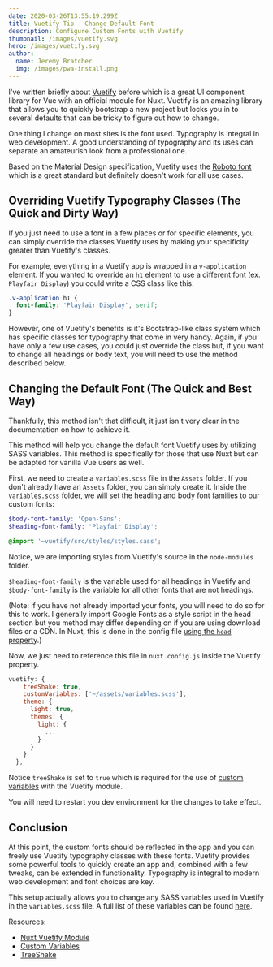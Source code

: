 ```yaml
---
date: 2020-03-26T13:55:19.299Z
title: Vuetify Tip - Change Default Font
description: Configure Custom Fonts with Vuetify
thumbnail: /images/vuetify.svg
hero: /images/vuetify.svg
author:
  name: Jeremy Bratcher
  img: /images/pwa-install.png
---
```


I've written briefly about [Vuetify](https://vuetifyjs.com/) before which is a great UI component library for Vue with an official module for Nuxt. Vuetify is an amazing library that allows you to quickly bootstrap a new project but locks you in to several defaults that can be tricky to figure out how to change.

One thing I change on most sites is the font used. Typography is integral in web development. A good understanding of typography and its uses can separate an amateurish look from a professional one.

Based on the Material Design specification, Vuetify uses the [Roboto font](https://fonts.google.com/?query=roboto) which is a great standard but definitely doesn't work for all use cases.

## Overriding Vuetify Typography Classes (The Quick and Dirty Way)

If you just need to use a font in a few places or for specific elements, you can simply override the classes Vuetify uses by making your specificity greater than Vuetify's classes.

For example, everything in a Vuetify app is wrapped in a `v-application` element. If you wanted to override an `h1` element to use a different font (ex. `Playfair Display`) you could write a CSS class like this:

```css
.v-application h1 {
  font-family: 'Playfair Display', serif;
}
```

However, one of Vuetify's benefits is it's Bootstrap-like class system which has specific classes for typography that come in very handy. Again, if you have only a few use cases, you could just override the class but, if you want to change all headings or body text, you will need to use the method described below.

## Changing the Default Font (The Quick and Best Way)

Thankfully, this method isn't that difficult, it just isn't very clear in the documentation on how to achieve it.

This method will help you change the default font Vuetify uses by utilizing SASS variables. This method is specifically for those that use Nuxt but can be adapted for vanilla Vue users as well.

First, we need to create a `variables.scss` file in the `Assets` folder. If you don't already have an `Assets` folder, you can simply create it. Inside the `variables.scss` folder, we will set the heading and body font families to our custom fonts:

```scss
$body-font-family: 'Open-Sans';
$heading-font-family: 'Playfair Display';

@import '~vuetify/src/styles/styles.sass';
```

Notice, we are importing styles from Vuetify's source in the `node-modules` folder.

`$heading-font-family` is the variable used for all headings in Vuetify and `$body-font-family` is the variable for all other fonts that are not headings.

(Note: if you have not already imported your fonts, you will need to do so for this to work. I generally import Google Fonts as a style script in the head section but you method may differ depending on if you are using download files or a CDN. In Nuxt, this is done in the config file [using the `head` property](https://nuxtjs.org/api/configuration-head/).)

Now, we just need to reference this file in `nuxt.config.js` inside the Vuetify property.

```javascript
vuetify: {
    treeShake: true,
    customVariables: ['~/assets/variables.scss'],
    theme: {
      light: true,
      themes: {
        light: {
          ...
        }
      }
    }
  },
```

Notice `treeShake` is set to `true` which is required for the use of [custom variables](https://webpack.js.org/guides/tree-shaking/) with the Vuetify module.

You will need to restart you dev environment for the changes to take effect.

## Conclusion

At this point, the custom fonts should be reflected in the app and you can freely use Vuetify typography classes with these fonts. Vuetify provides some powerful tools to quickly create an app and, combined with a few tweaks, can be extended in functionality. Typography is integral to modern web development and font choices are key.

This setup actually allows you to change any SASS variables used in Vuetify in the `variables.scss` file. A full list of these variables can be found [here](https://github.com/vuetifyjs/vuetify/tree/master/packages/vuetify/src/styles/settings).

Resources:

- [Nuxt Vuetify Module](https://github.com/nuxt-community/vuetify-module)
- [Custom Variables](https://github.com/nuxt-community/vuetify-module#customvariables)
- [TreeShake](https://github.com/nuxt-community/vuetify-module#treeshake)
